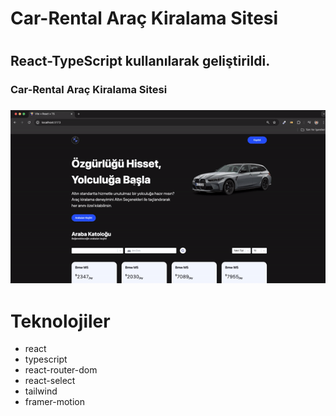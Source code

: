 <h1>Car-Rental Araç Kiralama Sitesi<h1>

<h2>React-TypeScript kullanılarak geliştirildi.</h2>

<h3>Car-Rental Araç Kiralama Sitesi <h3>

<img src="car-rental.gif"/>

# Teknolojiler

- react
- typescript
- react-router-dom
- react-select
- tailwind
- framer-motion
